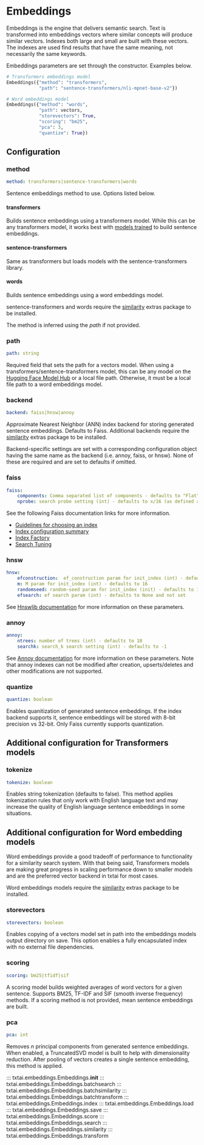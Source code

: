 # Embeddings
Embeddings is the engine that delivers semantic search. Text is transformed into embeddings vectors where similar concepts will produce similar vectors. Indexes both large and small are built with these vectors. The indexes are used find results that have the same meaning, not necessarily the same keywords.

Embeddings parameters are set through the constructor. Examples below.

```python
# Transformers embeddings model
Embeddings({"method": "transformers",
            "path": "sentence-transformers/nli-mpnet-base-v2"})

# Word embeddings model
Embeddings({"method": "words",
            "path": vectors,
            "storevectors": True,
            "scoring": "bm25",
            "pca": 3,
            "quantize": True})
```

## Configuration

### method
```yaml
method: transformers|sentence-transformers|words
```

Sentence embeddings method to use. Options listed below.

#### transformers

Builds sentence embeddings using a transformers model. While this can be any transformers model, it works best with
[models trained](https://huggingface.co/models?pipeline_tag=sentence-similarity) to build sentence embeddings.

#### sentence-transformers

Same as transformers but loads models with the sentence-transformers library.

#### words

Builds sentence embeddings using a word embeddings model.

sentence-transformers and words require the [similarity](https://neuml.github.io/txtai/install/#similarity) extras package to be installed.

The method is inferred using the _path_ if not provided.

### path
```yaml
path: string
```

Required field that sets the path for a vectors model. When using a transformers/sentence-transformers model, this can be any model on the
[Hugging Face Model Hub](https://huggingface.co/models) or a local file path. Otherwise, it must be a local file path to a word embeddings model.

### backend
```yaml
backend: faiss|hnsw|annoy
```

Approximate Nearest Neighbor (ANN) index backend for storing generated sentence embeddings. Defaults to Faiss. Additional backends require the
[similarity](https://neuml.github.io/txtai/install/#similarity) extras package to be installed.

Backend-specific settings are set with a corresponding configuration object having the same name as the backend (i.e. annoy, faiss, or hnsw). None of these are required and are set to defaults if omitted.

### faiss
```yaml
faiss:
    components: Comma separated list of components - defaults to "Flat" for small indices and "IVFx,Flat" for larger indexes where x = 4 * sqrt(embeddings count)
    nprobe: search probe setting (int) - defaults to x/16 (as defined above) for larger indexes
```

See the following Faiss documentation links for more information.

- [Guidelines for choosing an index](https://github.com/facebookresearch/faiss/wiki/Guidelines-to-choose-an-index)
- [Index configuration summary](https://github.com/facebookresearch/faiss/wiki/Faiss-indexes)
- [Index Factory](https://github.com/facebookresearch/faiss/wiki/The-index-factory)
- [Search Tuning](https://github.com/facebookresearch/faiss/wiki/Faster-search)

### hnsw
```yaml
hnsw:
    efconstruction:  ef_construction param for init_index (int) - defaults to 200
    m: M param for init_index (int) - defaults to 16
    randomseed: random-seed param for init_index (init) - defaults to 100
    efsearch: ef search param (int) - defaults to None and not set
```

See [Hnswlib documentation](https://github.com/nmslib/hnswlib/blob/master/ALGO_PARAMS.md) for more information on these parameters.

### annoy
```yaml
annoy:
    ntrees: number of trees (int) - defaults to 10
    searchk: search_k search setting (int) - defaults to -1
```

See [Annoy documentation](https://github.com/spotify/annoy#full-python-api) for more information on these parameters. Note that annoy indexes can not be modified after creation, upserts/deletes and other modifications are not supported.

### quantize
```yaml
quantize: boolean
```

Enables quanitization of generated sentence embeddings. If the index backend supports it, sentence embeddings will be stored with 8-bit precision vs 32-bit.
Only Faiss currently supports quantization.

## Additional configuration for Transformers models

### tokenize
```yaml
tokenize: boolean
```

Enables string tokenization (defaults to false). This method applies tokenization rules that only work with English language text and may increase the quality of
English language sentence embeddings in some situations.

## Additional configuration for Word embedding models

Word embeddings provide a good tradeoff of performance to functionality for a similarity search system. With that being said, Transformers models are making great progress in scaling performance down to smaller models and are the preferred vector backend in txtai for most cases.

Word embeddings models require the [similarity](https://neuml.github.io/txtai/install/#similarity) extras package to be installed.

### storevectors
```yaml
storevectors: boolean
```

Enables copying of a vectors model set in path into the embeddings models output directory on save. This option enables a fully encapsulated index with no external file dependencies.

### scoring
```yaml
scoring: bm25|tfidf|sif
```

A scoring model builds weighted averages of word vectors for a given sentence. Supports BM25, TF-IDF and SIF (smooth inverse frequency) methods. If a scoring method is not provided, mean sentence embeddings are built.

### pca
```yaml
pca: int
```

Removes _n_ principal components from generated sentence embeddings. When enabled, a TruncatedSVD model is built to help with dimensionality reduction. After pooling of vectors creates a single sentence embedding, this method is applied.

::: txtai.embeddings.Embeddings.__init__
::: txtai.embeddings.Embeddings.batchsearch
::: txtai.embeddings.Embeddings.batchsimilarity
::: txtai.embeddings.Embeddings.batchtransform
::: txtai.embeddings.Embeddings.index
::: txtai.embeddings.Embeddings.load
::: txtai.embeddings.Embeddings.save
::: txtai.embeddings.Embeddings.score
::: txtai.embeddings.Embeddings.search
::: txtai.embeddings.Embeddings.similarity
::: txtai.embeddings.Embeddings.transform
